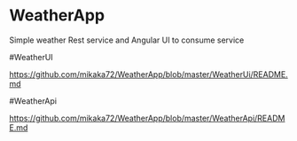 # WeatherApp
Simple weather Rest service and Angular UI to consume service

#WeatherUI

https://github.com/mikaka72/WeatherApp/blob/master/WeatherUi/README.md

#WeatherApi

https://github.com/mikaka72/WeatherApp/blob/master/WeatherApi/README.md